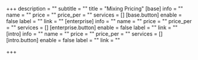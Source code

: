 +++
description = ""
subtitle = ""
title = "Mixing Pricing"
[base]
info = ""
name = ""
price = ""
price_per = ""
services = []
[base.button]
enable = false
label = ""
link = ""
[enterprise]
info = ""
name = ""
price = ""
price_per = ""
services = []
[enterprise.button]
enable = false
label = ""
link = ""
[intro]
info = ""
name = ""
price = ""
price_per = ""
services = []
[intro.button]
enable = false
label = ""
link = ""

+++

